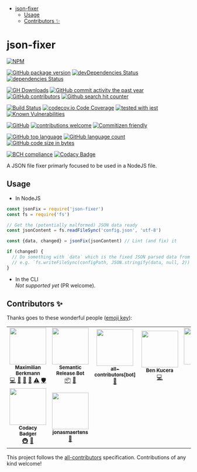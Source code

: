 <!-- START doctoc generated TOC please keep comment here to allow auto update -->
<!-- DON'T EDIT THIS SECTION, INSTEAD RE-RUN doctoc TO UPDATE -->

<!--lint disable list-item-indent -->
- [json-fixer](#json-fixer)
  - [Usage](#usage)
  - [Contributors ✨](#contributors-)

<!-- END doctoc generated TOC please keep comment here to allow auto update -->

# json-fixer

[![NPM](https://nodei.co/npm/json-fixer.png)](https://nodei.co/npm/json-fixer/)

[![GitHub package version](https://img.shields.io/github/package-json/v/Berkmann18/json-fixer.svg)](https://github.com/Berkmann18/json-fixer)
[![devDependencies Status](https://david-dm.org/berkmann18/json-fixer/dev-status.svg)](https://david-dm.org/berkmann18/json-fixer?type=dev)
[![dependencies Status](https://david-dm.org/berkmann18/json-fixer/status.svg)](https://david-dm.org/berkmann18/json-fixer)

[![GH Downloads](https://img.shields.io/github/downloads/Berkmann18/json-fixer/total.svg)](https://github.com/Berkmann18/json-fixer/network/members)
[![GitHub commit activity the past year](https://img.shields.io/github/commit-activity/y/Berkmann18/json-fixer.svg)](https://github.com/Berkmann18/json-fixer/graphs/commit-activity)
[![GitHub contributors](https://img.shields.io/github/contributors/Berkmann18/json-fixer.svg)](https://github.com/Berkmann18/json-fixer/graphs/contributors)
[![Github search hit counter](https://img.shields.io/github/search/Berkmann18/json-fixer/goto.svg)](https://github.com/Berkmann18/json-fixer/graphs/traffic)

[![Build Status](https://travis-ci.org/Berkmann18/json-fixer.svg?branch=master)](https://travis-ci.org/Berkmann18/json-fixer)
[![codecov.io Code Coverage](https://img.shields.io/codecov/c/github/Berkmann18/json-fixer.svg?maxAge=2592000)](https://codecov.io/github/Berkmann18/json-fixer?branch=master)
[![tested with jest](https://img.shields.io/badge/tested_with-jest-99424f.svg)](https://github.com/facebook/jest)
[![Known Vulnerabilities](https://snyk.io/test/github/Berkmann18/json-fixer/badge.svg?targetFile=package.json)](https://snyk.io/test/github/Berkmann18/json-fixer?targetFile=package.json)

[![GitHub](https://img.shields.io/github/license/Berkmann18/json-fixer.svg)](https://github.com/Berkmann18/json-fixer/blob/master/LICENSE)
[![contributions welcome](https://img.shields.io/badge/contributions-welcome-brightgreen.svg?style=flat)](https://github.com/Berkmann18/json-fixer/issues)
[![Commitizen friendly](https://img.shields.io/badge/commitizen-friendly-brightgreen.svg)](http://commitizen.github.io/cz-cli/)

[![GitHub top language](https://img.shields.io/github/languages/top/Berkmann18/json-fixer.svg)](https://github.com/Berkmann18/json-fixer)
[![GitHub language count](https://img.shields.io/github/languages/count/Berkmann18/json-fixer.svg)](https://github.com/Berkmann18/json-fixer)
[![GitHub code size in bytes](https://img.shields.io/github/languages/code-size/Berkmann18/json-fixer.svg)](https://github.com/Berkmann18/json-fixer)

[![BCH compliance](https://bettercodehub.com/edge/badge/Berkmann18/json-fixer?branch=master)](https://bettercodehub.com/results/Berkmann18/json-fixer)
[![Codacy Badge](https://api.codacy.com/project/badge/Grade/81690e927e4f49db939033daae75b2eb)](https://app.codacy.com/manual/maxieberkmann/json-fixer?utm_source=github.com&utm_medium=referral&utm_content=Berkmann18/json-fixer&utm_campaign=Badge_Grade_Dashboard)

A JSON file fixer primarly focused to be used in a NodeJS file.

## Usage

- In NodeJS

```js
const jsonFix = require('json-fixer')
const fs = require('fs')

// Get the (potentially malformed) JSON data ready
const jsonContent = fs.readFileSync('config.json', 'utf-8')

const {data, changed} = jsonFix(jsonContent) // Lint (and fix) it

if (changed) {
  // Do something with `data` which is the fixed JSON parsed data from `jsonContent`
  // e.g. `fs.writeFileSync(configPath, JSON.stringify(data, null, 2))`
}
```

- In the CLI<br>
  _Not supported yet_ (PR welcome).

## Contributors ✨

Thanks goes to these wonderful people ([emoji key](https://allcontributors.org/docs/en/emoji-key)):

<!-- ALL-CONTRIBUTORS-LIST:START - Do not remove or modify this section -->
<!-- prettier-ignore-start -->
<!-- markdownlint-disable -->
<table>
  <tr>
    <td align="center"><a href="http://maxcubing.wordpress.com"><img src="https://avatars0.githubusercontent.com/u/8260834?v=4" width="100px;" alt=""/><br /><sub><b>Maximilian Berkmann</b></sub></a><br /><a href="https://github.com/Berkmann18/json-fixer/commits?author=Berkmann18" title="Code">💻</a> <a href="https://github.com/Berkmann18/json-fixer/commits?author=Berkmann18" title="Documentation">📖</a> <a href="#ideas-Berkmann18" title="Ideas, Planning, & Feedback">🤔</a> <a href="#maintenance-Berkmann18" title="Maintenance">🚧</a> <a href="https://github.com/Berkmann18/json-fixer/commits?author=Berkmann18" title="Tests">⚠️</a> <a href="#security-Berkmann18" title="Security">🛡️</a></td>
    <td align="center"><a href="http://semantic-release.org/"><img src="https://avatars1.githubusercontent.com/u/32174276?v=4" width="100px;" alt=""/><br /><sub><b>Semantic Release Bot</b></sub></a><br /><a href="#platform-semantic-release-bot" title="Packaging/porting to new platform">📦</a> <a href="https://github.com/Berkmann18/json-fixer/commits?author=semantic-release-bot" title="Documentation">📖</a></td>
    <td align="center"><a href="https://github.com/apps/all-contributors"><img src="https://avatars1.githubusercontent.com/u/649578?v=4" width="100px;" alt=""/><br /><sub><b>all-contributors[bot]</b></sub></a><br /><a href="https://github.com/Berkmann18/json-fixer/commits?author=all-contributors[bot]" title="Documentation">📖</a></td>
    <td align="center"><a href="https://github.com/Bkucera"><img src="https://avatars0.githubusercontent.com/u/14625260?v=4" width="100px;" alt=""/><br /><sub><b>Ben Kucera</b></sub></a><br /><a href="https://github.com/Berkmann18/json-fixer/commits?author=Bkucera" title="Code">💻</a></td>
    <td align="center"><a href="https://github.com/SvetozarMateev"><img src="https://avatars3.githubusercontent.com/u/25162335?v=4" width="100px;" alt=""/><br /><sub><b>Svetozar Mateev</b></sub></a><br /><a href="https://github.com/Berkmann18/json-fixer/issues?q=author%3ASvetozarMateev" title="Bug reports">🐛</a> <a href="https://github.com/Berkmann18/json-fixer/commits?author=SvetozarMateev" title="Code">💻</a></td>
    <td align="center"><a href="https://andrepaulo.me"><img src="https://avatars1.githubusercontent.com/u/19685105?v=4" width="100px;" alt=""/><br /><sub><b>André Paulo</b></sub></a><br /><a href="https://github.com/Berkmann18/json-fixer/issues?q=author%3Aandre-paulo98" title="Bug reports">🐛</a></td>
    <td align="center"><a href="https://www.linkedin.com/in/erkinmatkaziev/"><img src="https://avatars2.githubusercontent.com/u/22586805?v=4" width="100px;" alt=""/><br /><sub><b>Erkin Matkaziev</b></sub></a><br /><a href="https://github.com/Berkmann18/json-fixer/issues?q=author%3AErkin97" title="Bug reports">🐛</a></td>
  </tr>
  <tr>
    <td align="center"><a href="https://www.codacy.com/"><img src="https://avatars3.githubusercontent.com/u/23704769?v=4" width="100px;" alt=""/><br /><sub><b>Codacy Badger</b></sub></a><br /><a href="#infra-codacy-badger" title="Infrastructure (Hosting, Build-Tools, etc)">🚇</a> <a href="https://github.com/Berkmann18/json-fixer/commits?author=codacy-badger" title="Documentation">📖</a></td>
    <td align="center"><a href="https://github.com/jonasmaertens"><img src="https://avatars3.githubusercontent.com/u/71458938?v=4" width="100px;" alt=""/><br /><sub><b>jonasmaertens</b></sub></a><br /><a href="https://github.com/Berkmann18/json-fixer/issues?q=author%3Ajonasmaertens" title="Bug reports">🐛</a></td>
  </tr>
</table>

<!-- markdownlint-enable -->
<!-- prettier-ignore-end -->
<!-- ALL-CONTRIBUTORS-LIST:END -->

This project follows the [all-contributors](https://github.com/all-contributors/all-contributors) specification. Contributions of any kind welcome!
